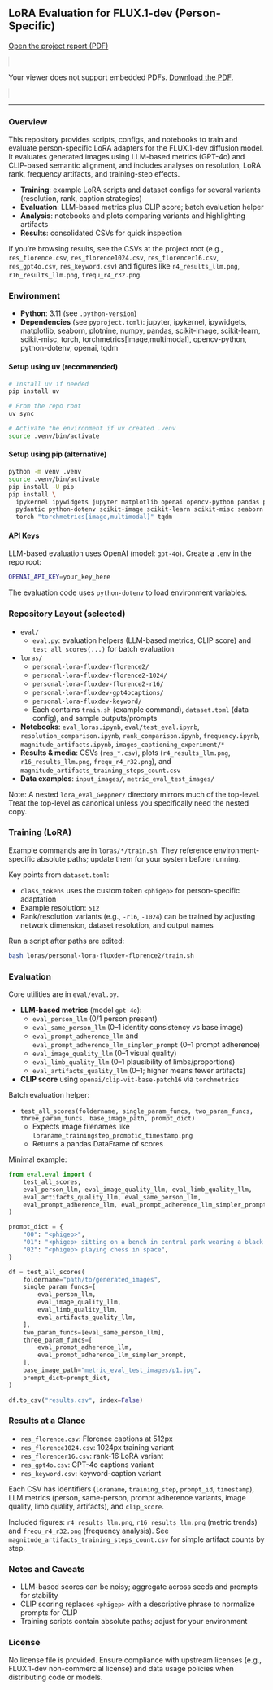 ## LoRA Evaluation for FLUX.1-dev (Person-Specific)

<a href="Introduction_to_Low_Rank_Adaptation_of_Generative_Diffusion_Models_Geppner.pdf">Open the project report (PDF)</a>

<object data="Introduction_to_Low_Rank_Adaptation_of_Generative_Diffusion_Models_Geppner.pdf" type="application/pdf" width="100%" height="640" style="border: 1px solid #ddd; border-radius: 6px;">
  <p>Your viewer does not support embedded PDFs. <a href="Introduction_to_Low_Rank_Adaptation_of_Generative_Diffusion_Models_Geppner.pdf">Download the PDF</a>.</p>
</object>

---

### Overview
This repository provides scripts, configs, and notebooks to train and evaluate person-specific LoRA adapters for the FLUX.1-dev diffusion model. It evaluates generated images using LLM-based metrics (GPT-4o) and CLIP-based semantic alignment, and includes analyses on resolution, LoRA rank, frequency artifacts, and training-step effects.

- **Training**: example LoRA scripts and dataset configs for several variants (resolution, rank, caption strategies)
- **Evaluation**: LLM-based metrics plus CLIP score; batch evaluation helper
- **Analysis**: notebooks and plots comparing variants and highlighting artifacts
- **Results**: consolidated CSVs for quick inspection

If you’re browsing results, see the CSVs at the project root (e.g., `res_florence.csv`, `res_florence1024.csv`, `res_florencer16.csv`, `res_gpt4o.csv`, `res_keyword.csv`) and figures like `r4_results_llm.png`, `r16_results_llm.png`, `frequ_r4_r32.png`.

### Environment
- **Python**: 3.11 (see `.python-version`)
- **Dependencies** (see `pyproject.toml`): jupyter, ipykernel, ipywidgets, matplotlib, seaborn, plotnine, numpy, pandas, scikit-image, scikit-learn, scikit-misc, torch, torchmetrics[image,multimodal], opencv-python, python-dotenv, openai, tqdm

#### Setup using uv (recommended)
```bash
# Install uv if needed
pip install uv

# From the repo root
uv sync

# Activate the environment if uv created .venv
source .venv/bin/activate
```

#### Setup using pip (alternative)
```bash
python -m venv .venv
source .venv/bin/activate
pip install -U pip
pip install \
  ipykernel ipywidgets jupyter matplotlib openai opencv-python pandas plotnine \
  pydantic python-dotenv scikit-image scikit-learn scikit-misc seaborn \
  torch "torchmetrics[image,multimodal]" tqdm
```

#### API Keys
LLM-based evaluation uses OpenAI (model: `gpt-4o`). Create a `.env` in the repo root:
```bash
OPENAI_API_KEY=your_key_here
```
The evaluation code uses `python-dotenv` to load environment variables.

### Repository Layout (selected)
- `eval/`
  - `eval.py`: evaluation helpers (LLM-based metrics, CLIP score) and `test_all_scores(...)` for batch evaluation
- `loras/`
  - `personal-lora-fluxdev-florence2/`
  - `personal-lora-fluxdev-florence2-1024/`
  - `personal-lora-fluxdev-florence2-r16/`
  - `personal-lora-fluxdev-gpt4ocaptions/`
  - `personal-lora-fluxdev-keyword/`
  - Each contains `train.sh` (example command), `dataset.toml` (data config), and sample outputs/prompts
- **Notebooks**: `eval_loras.ipynb`, `eval/test_eval.ipynb`, `resolution_comparison.ipynb`, `rank_comparison.ipynb`, `frequency.ipynb`, `magnitude_artifacts.ipynb`, `images_captioning_experiment/*`
- **Results & media**: CSVs (`res_*.csv`), plots (`r4_results_llm.png`, `r16_results_llm.png`, `frequ_r4_r32.png`), and `magnitude_artifacts_training_steps_count.csv`
- **Data examples**: `input_images/`, `metric_eval_test_images/`

Note: A nested `lora_eval_Geppner/` directory mirrors much of the top-level. Treat the top-level as canonical unless you specifically need the nested copy.

### Training (LoRA)
Example commands are in `loras/*/train.sh`. They reference environment-specific absolute paths; update them for your system before running.

Key points from `dataset.toml`:
- `class_tokens` uses the custom token `<phigep>` for person-specific adaptation
- Example resolution: `512`
- Rank/resolution variants (e.g., `-r16`, `-1024`) can be trained by adjusting network dimension, dataset resolution, and output names

Run a script after paths are edited:
```bash
bash loras/personal-lora-fluxdev-florence2/train.sh
```

### Evaluation
Core utilities are in `eval/eval.py`.

- **LLM-based metrics** (model `gpt-4o`):
  - `eval_person_llm` (0/1 person present)
  - `eval_same_person_llm` (0–1 identity consistency vs base image)
  - `eval_prompt_adherence_llm` and `eval_prompt_adherence_llm_simpler_prompt` (0–1 prompt adherence)
  - `eval_image_quality_llm` (0–1 visual quality)
  - `eval_limb_quality_llm` (0–1 plausibility of limbs/proportions)
  - `eval_artifacts_quality_llm` (0–1; higher means fewer artifacts)
- **CLIP score** using `openai/clip-vit-base-patch16` via `torchmetrics`

Batch evaluation helper:
- `test_all_scores(foldername, single_param_funcs, two_param_funcs, three_param_funcs, base_image_path, prompt_dict)`
  - Expects image filenames like `loraname_trainingstep_promptid_timestamp.png`
  - Returns a pandas DataFrame of scores

Minimal example:
```python
from eval.eval import (
    test_all_scores,
    eval_person_llm, eval_image_quality_llm, eval_limb_quality_llm,
    eval_artifacts_quality_llm, eval_same_person_llm,
    eval_prompt_adherence_llm, eval_prompt_adherence_llm_simpler_prompt,
)

prompt_dict = {
    "00": "<phigep>",
    "01": "<phigep> sitting on a bench in central park wearing a black hoodie and pink crocs",
    "02": "<phigep> playing chess in space",
}

df = test_all_scores(
    foldername="path/to/generated_images",
    single_param_funcs=[
        eval_person_llm,
        eval_image_quality_llm,
        eval_limb_quality_llm,
        eval_artifacts_quality_llm,
    ],
    two_param_funcs=[eval_same_person_llm],
    three_param_funcs=[
        eval_prompt_adherence_llm,
        eval_prompt_adherence_llm_simpler_prompt,
    ],
    base_image_path="metric_eval_test_images/p1.jpg",
    prompt_dict=prompt_dict,
)

df.to_csv("results.csv", index=False)
```

### Results at a Glance
- `res_florence.csv`: Florence captions at 512px
- `res_florence1024.csv`: 1024px training variant
- `res_florencer16.csv`: rank-16 LoRA variant
- `res_gpt4o.csv`: GPT-4o captions variant
- `res_keyword.csv`: keyword-caption variant

Each CSV has identifiers (`loraname`, `training_step`, `prompt_id`, `timestamp`), LLM metrics (person, same-person, prompt adherence variants, image quality, limb quality, artifacts), and `clip_score`.

Included figures: `r4_results_llm.png`, `r16_results_llm.png` (metric trends) and `frequ_r4_r32.png` (frequency analysis). See `magnitude_artifacts_training_steps_count.csv` for simple artifact counts by step.

### Notes and Caveats
- LLM-based scores can be noisy; aggregate across seeds and prompts for stability
- CLIP scoring replaces `<phigep>` with a descriptive phrase to normalize prompts for CLIP
- Training scripts contain absolute paths; adjust for your environment

### License
No license file is provided. Ensure compliance with upstream licenses (e.g., FLUX.1-dev non-commercial license) and data usage policies when distributing code or models.